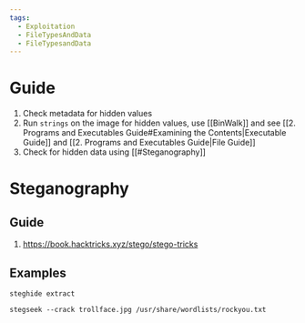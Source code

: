 ```yaml
---
tags:
  - Exploitation
  - FileTypesAndData
  - FileTypesandData
---
```


# Guide

1. Check metadata for hidden values
2. Run `strings` on the image for hidden values, use [[BinWalk]] and see [[2. Programs and Executables Guide#Examining the Contents|Executable Guide]] and [[2. Programs and Executables Guide|File Guide]]
3. Check for hidden data using [[#Steganography]]

# Steganography

## Guide

1. https://book.hacktricks.xyz/stego/stego-tricks

## Examples

```
steghide extract
```
```
stegseek --crack trollface.jpg /usr/share/wordlists/rockyou.txt
```